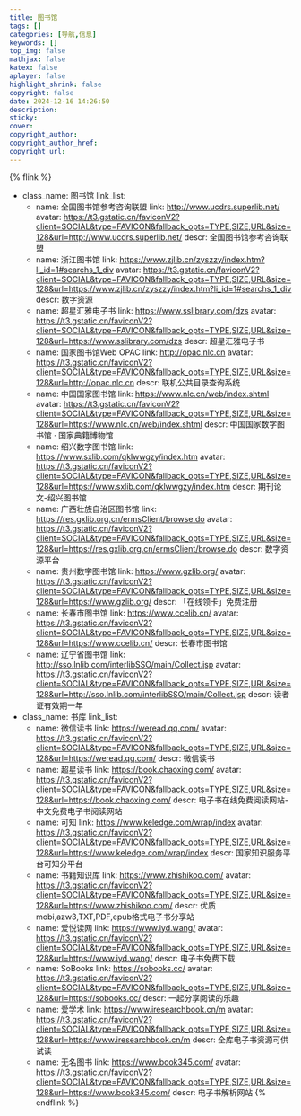 ```yaml
---
title: 图书馆
tags: []
categories: [导航,信息]
keywords: []
top_img: false
mathjax: false
katex: false
aplayer: false
highlight_shrink: false
copyright: false
date: 2024-12-16 14:26:50
description:
sticky:
cover:
copyright_author:
copyright_author_href:
copyright_url:
---
```


{% flink %}
- class_name:  图书馆
  link_list:
    - name: 全国图书馆参考咨询联盟
      link: http://www.ucdrs.superlib.net/
      avatar: https://t3.gstatic.cn/faviconV2?client=SOCIAL&type=FAVICON&fallback_opts=TYPE,SIZE,URL&size=128&url=http://www.ucdrs.superlib.net/
      descr: 全国图书馆参考咨询联盟
    - name: 浙江图书馆
      link: https://www.zjlib.cn/zyszzy/index.htm?li_id=1#searchs_1_div
      avatar: https://t3.gstatic.cn/faviconV2?client=SOCIAL&type=FAVICON&fallback_opts=TYPE,SIZE,URL&size=128&url=https://www.zjlib.cn/zyszzy/index.htm?li_id=1#searchs_1_div
      descr: 数字资源
    - name: 超星汇雅电子书
      link: https://www.sslibrary.com/dzs
      avatar: https://t3.gstatic.cn/faviconV2?client=SOCIAL&type=FAVICON&fallback_opts=TYPE,SIZE,URL&size=128&url=https://www.sslibrary.com/dzs
      descr: 超星汇雅电子书
    - name: 国家图书馆Web OPAC
      link: http://opac.nlc.cn
      avatar: https://t3.gstatic.cn/faviconV2?client=SOCIAL&type=FAVICON&fallback_opts=TYPE,SIZE,URL&size=128&url=http://opac.nlc.cn
      descr: 联机公共目录查询系统
    - name: 中国国家图书馆
      link: https://www.nlc.cn/web/index.shtml
      avatar: https://t3.gstatic.cn/faviconV2?client=SOCIAL&type=FAVICON&fallback_opts=TYPE,SIZE,URL&size=128&url=https://www.nlc.cn/web/index.shtml
      descr: 中国国家数字图书馆 · 国家典籍博物馆
    - name: 绍兴数字图书馆
      link: https://www.sxlib.com/qklwwgzy/index.htm
      avatar: https://t3.gstatic.cn/faviconV2?client=SOCIAL&type=FAVICON&fallback_opts=TYPE,SIZE,URL&size=128&url=https://www.sxlib.com/qklwwgzy/index.htm
      descr: 期刊论文-绍兴图书馆
    - name: 广西壮族自治区图书馆
      link: https://res.gxlib.org.cn/ermsClient/browse.do
      avatar: https://t3.gstatic.cn/faviconV2?client=SOCIAL&type=FAVICON&fallback_opts=TYPE,SIZE,URL&size=128&url=https://res.gxlib.org.cn/ermsClient/browse.do
      descr: 数字资源平台
    - name: 贵州数字图书馆
      link: https://www.gzlib.org/
      avatar: https://t3.gstatic.cn/faviconV2?client=SOCIAL&type=FAVICON&fallback_opts=TYPE,SIZE,URL&size=128&url=https://www.gzlib.org/
      descr: 「在线领卡」免费注册
    - name: 长春市图书馆
      link: https://www.ccelib.cn/
      avatar: https://t3.gstatic.cn/faviconV2?client=SOCIAL&type=FAVICON&fallback_opts=TYPE,SIZE,URL&size=128&url=https://www.ccelib.cn/
      descr: 长春市图书馆
    - name: 辽宁省图书馆
      link: http://sso.lnlib.com/interlibSSO/main/Collect.jsp
      avatar: https://t3.gstatic.cn/faviconV2?client=SOCIAL&type=FAVICON&fallback_opts=TYPE,SIZE,URL&size=128&url=http://sso.lnlib.com/interlibSSO/main/Collect.jsp
      descr: 读者证有效期一年
- class_name:  书库
  link_list:
    - name: 微信读书
      link: https://weread.qq.com/
      avatar: https://t3.gstatic.cn/faviconV2?client=SOCIAL&type=FAVICON&fallback_opts=TYPE,SIZE,URL&size=128&url=https://weread.qq.com/
      descr: 微信读书
    - name: 超星读书
      link: https://book.chaoxing.com/
      avatar: https://t3.gstatic.cn/faviconV2?client=SOCIAL&type=FAVICON&fallback_opts=TYPE,SIZE,URL&size=128&url=https://book.chaoxing.com/
      descr: 电子书在线免费阅读网站-中文免费电子书阅读网站
    - name: 可知
      link: https://www.keledge.com/wrap/index
      avatar: https://t3.gstatic.cn/faviconV2?client=SOCIAL&type=FAVICON&fallback_opts=TYPE,SIZE,URL&size=128&url=https://www.keledge.com/wrap/index
      descr: 国家知识服务平台可知分平台
    - name: 书籍知识库
      link: https://www.zhishikoo.com/
      avatar: https://t3.gstatic.cn/faviconV2?client=SOCIAL&type=FAVICON&fallback_opts=TYPE,SIZE,URL&size=128&url=https://www.zhishikoo.com/
      descr: 优质mobi,azw3,TXT,PDF,epub格式电子书分享站
    - name: 爱悦读网
      link: https://www.iyd.wang/
      avatar: https://t3.gstatic.cn/faviconV2?client=SOCIAL&type=FAVICON&fallback_opts=TYPE,SIZE,URL&size=128&url=https://www.iyd.wang/
      descr: 电子书免费下载
    - name: SoBooks
      link: https://sobooks.cc/
      avatar: https://t3.gstatic.cn/faviconV2?client=SOCIAL&type=FAVICON&fallback_opts=TYPE,SIZE,URL&size=128&url=https://sobooks.cc/
      descr: 一起分享阅读的乐趣
    - name: 爱学术
      link: https://www.iresearchbook.cn/m
      avatar: https://t3.gstatic.cn/faviconV2?client=SOCIAL&type=FAVICON&fallback_opts=TYPE,SIZE,URL&size=128&url=https://www.iresearchbook.cn/m
      descr: 全库电子书资源可供试读
    - name: 无名图书
      link: https://www.book345.com/
      avatar: https://t3.gstatic.cn/faviconV2?client=SOCIAL&type=FAVICON&fallback_opts=TYPE,SIZE,URL&size=128&url=https://www.book345.com/
      descr: 电子书解析网站
{% endflink %}
